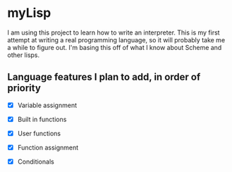 # myLisp

I am using this project to learn how to write an interpreter.
This is my first attempt at writing a real programming language, so it will probably take me a while to figure out.
I'm basing this off of what I know about Scheme and other lisps.

## Language features I plan to add, in order of priority
- [X] Variable assignment
- [X] Built in functions
- [X] User functions
- [X] Function assignment
- [X] Conditionals


